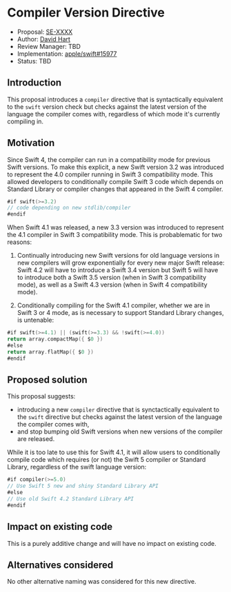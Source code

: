 # Compiler Version Directive

* Proposal: [SE-XXXX](XXXX-compiler-version-directive.md)
* Author: [David Hart](https://github.com/hartbit)
* Review Manager: TBD
* Implementation: [apple/swift#15977](https://github.com/apple/swift/pull/15977)
* Status: TBD

## Introduction

This proposal introduces a `compiler` directive that is syntactically equivalent to the `swift` version check but checks against the latest version of the language the compiler comes with, regardless of which mode it's currently compiling in.

## Motivation

Since Swift 4, the compiler can run in a compatibility mode for previous Swift versions. To make this explicit, a new Swift version 3.2 was introduced to represent the 4.0 compiler running in Swift 3 compatibility mode. This allowed developers to conditionally compile Swift 3 code which depends on Standard Library or compiler changes that appeared in the Swift 4 compiler.

```swift
#if swift(>=3.2)
// code depending on new stdlib/compiler
#endif
```

When Swift 4.1 was released, a new 3.3 version was introduced to represent the 4.1 compiler in Swift 3 compatibility mode. This is probablematic for two reasons:

1. Continually introducing new Swift versions for old language versions in new compilers will grow exponentially for every new major Swift release: Swift 4.2 will have to introduce a Swift 3.4 version but Swift 5 will have to introduce both a Swift 3.5 version (when in Swift 3 compatibility mode), as well as a Swift 4.3 version (when in Swift 4 compatibility mode).

2. Conditionally compiling for the Swift 4.1 compiler, whether we are in Swift 3 or 4 mode, as is necessary to support Standard Library changes, is untenable:

```swift
#if swift(>=4.1) || (swift(>=3.3) && !swift(>=4.0))
return array.compactMap({ $0 })
#else
return array.flatMap({ $0 })
#endif
```

## Proposed solution

This proposal suggests:

* introducing a new `compiler` directive that is synctactically equivalent to the `swift` directive but checks against the latest version of the language the compiler comes with,
* and stop bumping old Swift versions when new versions of the compiler are released.

While it is too late to use this for Swift 4.1, it will allow users to conditionally compile code which requires (or not) the Swift 5 compiler or Standard Library, regardless of the swift language version:

```swift
#if compiler(>=5.0)
// Use Swift 5 new and shiny Standard Library API
#else
// Use old Swift 4.2 Standard Library API
#endif
```

## Impact on existing code

This is a purely additive change and will have no impact on existing code.

## Alternatives considered

No other alternative naming was considered for this new directive.
